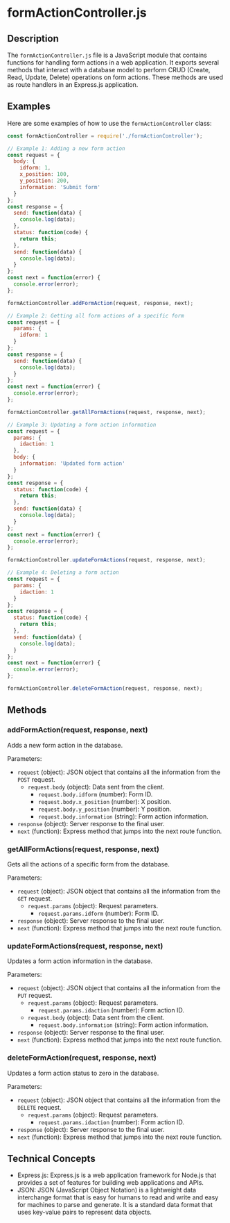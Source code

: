 # formActionController.js

## Description
The `formActionController.js` file is a JavaScript module that contains functions for handling form actions in a web application. It exports several methods that interact with a database model to perform CRUD (Create, Read, Update, Delete) operations on form actions. These methods are used as route handlers in an Express.js application.

## Examples
Here are some examples of how to use the `formActionController` class:

```javascript
const formActionController = require('./formActionController');

// Example 1: Adding a new form action
const request = {
  body: {
    idform: 1,
    x_position: 100,
    y_position: 200,
    information: 'Submit form'
  }
};
const response = {
  send: function(data) {
    console.log(data);
  },
  status: function(code) {
    return this;
  },
  send: function(data) {
    console.log(data);
  }
};
const next = function(error) {
  console.error(error);
};

formActionController.addFormAction(request, response, next);

// Example 2: Getting all form actions of a specific form
const request = {
  params: {
    idform: 1
  }
};
const response = {
  send: function(data) {
    console.log(data);
  }
};
const next = function(error) {
  console.error(error);
};

formActionController.getAllFormActions(request, response, next);

// Example 3: Updating a form action information
const request = {
  params: {
    idaction: 1
  },
  body: {
    information: 'Updated form action'
  }
};
const response = {
  status: function(code) {
    return this;
  },
  send: function(data) {
    console.log(data);
  }
};
const next = function(error) {
  console.error(error);
};

formActionController.updateFormActions(request, response, next);

// Example 4: Deleting a form action
const request = {
  params: {
    idaction: 1
  }
};
const response = {
  status: function(code) {
    return this;
  },
  send: function(data) {
    console.log(data);
  }
};
const next = function(error) {
  console.error(error);
};

formActionController.deleteFormAction(request, response, next);
```

## Methods

### addFormAction(request, response, next)
Adds a new form action in the database.

Parameters:
- `request` (object): JSON object that contains all the information from the `POST` request.
  - `request.body` (object): Data sent from the client.
    - `request.body.idform` (number): Form ID.
    - `request.body.x_position` (number): X position.
    - `request.body.y_position` (number): Y position.
    - `request.body.information` (string): Form action information.
- `response` (object): Server response to the final user.
- `next` (function): Express method that jumps into the next route function.

### getAllFormActions(request, response, next)
Gets all the actions of a specific form from the database.

Parameters:
- `request` (object): JSON object that contains all the information from the `GET` request.
  - `request.params` (object): Request parameters.
    - `request.params.idform` (number): Form ID.
- `response` (object): Server response to the final user.
- `next` (function): Express method that jumps into the next route function.

### updateFormActions(request, response, next)
Updates a form action information in the database.

Parameters:
- `request` (object): JSON object that contains all the information from the `PUT` request.
  - `request.params` (object): Request parameters.
    - `request.params.idaction` (number): Form action ID.
  - `request.body` (object): Data sent from the client.
    - `request.body.information` (string): Form action information.
- `response` (object): Server response to the final user.
- `next` (function): Express method that jumps into the next route function.

### deleteFormAction(request, response, next)
Updates a form action status to zero in the database.

Parameters:
- `request` (object): JSON object that contains all the information from the `DELETE` request.
  - `request.params` (object): Request parameters.
    - `request.params.idaction` (number): Form action ID.
- `response` (object): Server response to the final user.
- `next` (function): Express method that jumps into the next route function.

## Technical Concepts
- Express.js: Express.js is a web application framework for Node.js that provides a set of features for building web applications and APIs.
- JSON: JSON (JavaScript Object Notation) is a lightweight data interchange format that is easy for humans to read and write and easy for machines to parse and generate. It is a standard data format that uses key-value pairs to represent data objects.